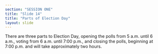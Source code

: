 ```yaml
---
section: "SESSION ONE"
title: "Slide 14"
title: "Parts of Election Day"
layout: slide
---
```


There are three parts to Election Day, opening the polls from 5 a.m. until 6 a.m., voting from 6 a.m. until 7:00 p.m., and closing the polls, beginning at 7:00 p.m. and will take approximately two hours.


